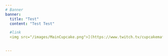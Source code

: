 ```yaml
---
# Banner
banner:
  title: "Test"
  content: "Test Test"

  #link
  <img src="/images/MainCupcake.png">](https://www.twitch.tv/cupcakemafiatv)

  
---
```

